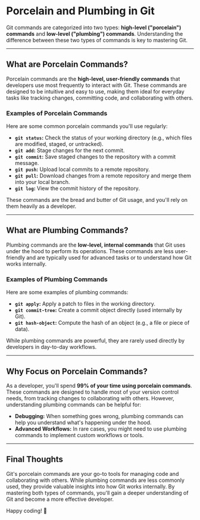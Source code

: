 # Porcelain and Plumbing in Git

Git commands are categorized into two types: **high-level ("porcelain") commands** and **low-level ("plumbing") commands**. Understanding the difference between these two types of commands is key to mastering Git.

---

## What are Porcelain Commands?

Porcelain commands are the **high-level, user-friendly commands** that developers use most frequently to interact with Git. These commands are designed to be intuitive and easy to use, making them ideal for everyday tasks like tracking changes, committing code, and collaborating with others.

### Examples of Porcelain Commands

Here are some common porcelain commands you'll use regularly:

- **`git status`:** Check the status of your working directory (e.g., which files are modified, staged, or untracked).
- **`git add`:** Stage changes for the next commit.
- **`git commit`:** Save staged changes to the repository with a commit message.
- **`git push`:** Upload local commits to a remote repository.
- **`git pull`:** Download changes from a remote repository and merge them into your local branch.
- **`git log`:** View the commit history of the repository.

These commands are the bread and butter of Git usage, and you'll rely on them heavily as a developer.

---

## What are Plumbing Commands?

Plumbing commands are the **low-level, internal commands** that Git uses under the hood to perform its operations. These commands are less user-friendly and are typically used for advanced tasks or to understand how Git works internally.

### Examples of Plumbing Commands

Here are some examples of plumbing commands:

- **`git apply`:** Apply a patch to files in the working directory.
- **`git commit-tree`:** Create a commit object directly (used internally by Git).
- **`git hash-object`:** Compute the hash of an object (e.g., a file or piece of data).

While plumbing commands are powerful, they are rarely used directly by developers in day-to-day workflows.

---

## Why Focus on Porcelain Commands?

As a developer, you'll spend **99% of your time using porcelain commands**. These commands are designed to handle most of your version control needs, from tracking changes to collaborating with others. However, understanding plumbing commands can be helpful for:

- **Debugging:** When something goes wrong, plumbing commands can help you understand what's happening under the hood.
- **Advanced Workflows:** In rare cases, you might need to use plumbing commands to implement custom workflows or tools.

---

## Final Thoughts

Git's porcelain commands are your go-to tools for managing code and collaborating with others. While plumbing commands are less commonly used, they provide valuable insights into how Git works internally. By mastering both types of commands, you'll gain a deeper understanding of Git and become a more effective developer.

Happy coding! 🚀
